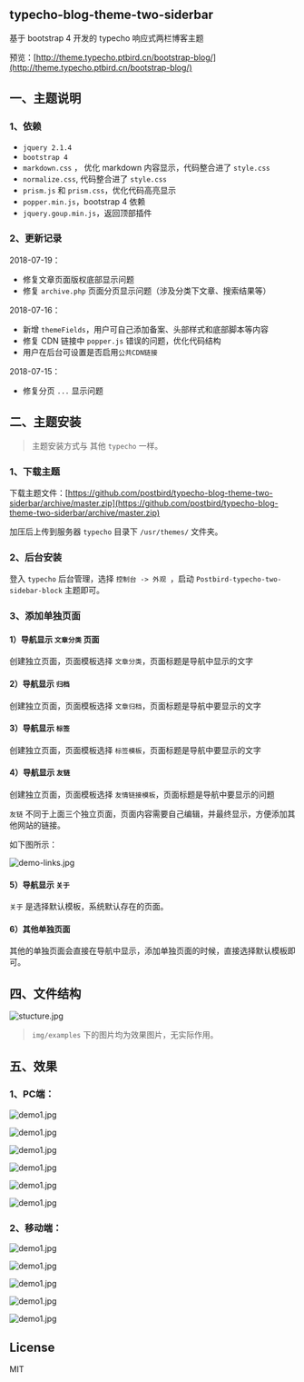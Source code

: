 ## typecho-blog-theme-two-siderbar

基于 bootstrap 4 开发的 typecho 响应式两栏博客主题

预览：[http://theme.typecho.ptbird.cn/bootstrap-blog/](http://theme.typecho.ptbird.cn/bootstrap-blog/)

## 一、主题说明

### 1、依赖

- `jquery 2.1.4`
- `bootstrap 4`
- `markdown.css`  ， 优化 markdown 内容显示，代码整合进了 `style.css`
- `normalize.css`, 代码整合进了 `style.css`
- `prism.js` 和 `prism.css`，优化代码高亮显示
- `popper.min.js`，bootstrap 4 依赖
- `jquery.goup.min.js`，返回顶部插件

### 2、更新记录

2018-07-19：

- 修复文章页面版权底部显示问题
- 修复 `archive.php` 页面分页显示问题（涉及分类下文章、搜索结果等）

2018-07-16：

- 新增 `themeFields`，用户可自己添加备案、头部样式和底部脚本等内容
- 修复 CDN 链接中 `popper.js` 错误的问题，优化代码结构
- 用户在后台可设置是否启用`公共CDN链接`

2018-07-15：

- 修复分页 `...` 显示问题



## 二、主题安装

> 主题安装方式与 其他 `typecho` 一样。

### 1、下载主题

下载主题文件：[https://github.com/postbird/typecho-blog-theme-two-siderbar/archive/master.zip](https://github.com/postbird/typecho-blog-theme-two-siderbar/archive/master.zip)

加压后上传到服务器 `typecho` 目录下 `/usr/themes/` 文件夹。

### 2、后台安装

登入 `typecho` 后台管理，选择 `控制台 -> 外观 `，启动 `Postbird-typecho-two-sidebar-block` 主题即可。

### 3、添加单独页面

#### 1）导航显示 `文章分类` 页面

创建独立页面，页面模板选择 `文章分类`，页面标题是导航中显示的文字

#### 2）导航显示 `归档`

创建独立页面，页面模板选择 `文章归档`，页面标题是导航中要显示的文字

#### 3）导航显示 `标签`

创建独立页面，页面模板选择 `标签模板`，页面标题是导航中要显示的文字

#### 4）导航显示 `友链`

创建独立页面，页面模板选择 `友情链接模板`，页面标题是导航中要显示的问题

`友链` 不同于上面三个独立页面，页面内容需要自己编辑，并最终显示，方便添加其他网站的链接。

如下图所示：


![demo-links.jpg](./img/examples/demo-links.jpg)

#### 5）导航显示 `关于`


`关于` 是选择默认模板，系统默认存在的页面。

#### 6）其他单独页面

其他的单独页面会直接在导航中显示，添加单独页面的时候，直接选择默认模板即可。

## 四、文件结构

![stucture.jpg](./img/examples/stucture.jpg)

> `img/examples` 下的图片均为效果图片，无实际作用。

## 五、效果

### 1、PC端：

![demo1.jpg](./img/examples/demo.jpg)

![demo1.jpg](./img/examples/demo2.jpg)

![demo1.jpg](./img/examples/demo3.jpg)

![demo1.jpg](./img/examples/demo4.jpg)

![demo1.jpg](./img/examples/demo5.jpg)

![demo1.jpg](./img/examples/demo6.jpg)

### 2、移动端：

![demo1.jpg](./img/examples/mobile/1.jpg)

![demo1.jpg](./img/examples/mobile/2.jpg)

![demo1.jpg](./img/examples/mobile/3.jpg)

![demo1.jpg](./img/examples/mobile/4.jpg)

![demo1.jpg](./img/examples/mobile/5.jpg)


## License

MIT
